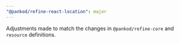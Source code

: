 ```yaml
---
"@pankod/refine-react-location": major
---
```


Adjustments made to match the changes in `@pankod/refine-core` and `resource` definitions.
